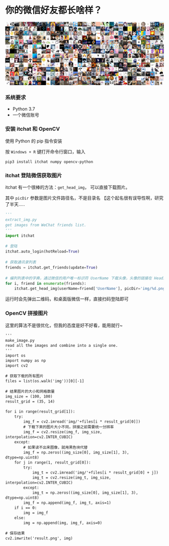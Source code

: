 # 你的微信好友都长啥样？

![](result.png)





### 系统要求

- Python 3.7
- 一个微信账号



### 安装 itchat 和 OpenCV

使用 Python 的 pip 指令安装

按 `Windows + R` 键打开命令行窗口，输入

```
pip3 install itchat numpy opencv-python
```



### itchat 登陆微信获取图片

itchat 有一个很棒的方法：`get_head_img`， 可以直接下载图片。

其中 `picDir` 参数是图片文件路径名，不是目录名 【这个起名很有误导性啊，研究了半天.....

```python
'''
extract_img.py
get images from WeChat friends list.
'''
import itchat

# 登陆
itchat.auto_login(hotReload=True)

# 获取通讯录列表
friends = itchat.get_friends(update=True)

# 编列列表中的字典，通过微信的用户唯一标识符 UserName 下载头像，头像的链接在 HeadImageUrl 中
for i, friend in enumerate(friends):
    itchat.get_head_img(userName=friend['UserName'], picDir='img/%d.png' % i)
```



运行时会先弹出二维码，和桌面版微信一样，直接扫码登陆即可



### OpenCV 拼接图片

这里的算法不是很优化，但我的态度是好不好看，能用就行~

```
'''
make_image.py
read all the images and combine into a single one. 
'''
import os
import numpy as np
import cv2

# 获取下载的所有图片
files = list(os.walk('img'))[0][-1]

# 结果图片的大小和网格数量
img_size = (100, 100)
result_grid = (35, 14)

for i in range(result_grid[1]):
    try:
        img_f = cv2.imread('img/'+files[i * result_grid[0]])
        # 下载下来的图片大小不同，拼接之前需要统一分辨率
        img_f = cv2.resize(img_f, img_size, interpolation=cv2.INTER_CUBIC)
    except:
        # 如果读不出来图像，就用黑色块代替
        img_f = np.zeros((img_size[0], img_size[1], 3), dtype=np.uint8)
    for j in range(1, result_grid[0]):
        try:
            img_t = cv2.imread('img/'+files[i * result_grid[0] + j])
            img_t = cv2.resize(img_t, img_size, interpolation=cv2.INTER_CUBIC)
        except:
            img_t = np.zeros((img_size[0], img_size[1], 3), dtype=np.uint8)
        img_f = np.append(img_f, img_t, axis=1)
    if i == 0:
        img = img_f
    else:
        img = np.append(img, img_f, axis=0)

# 保存结果
cv2.imwrite('result.png', img)
```

